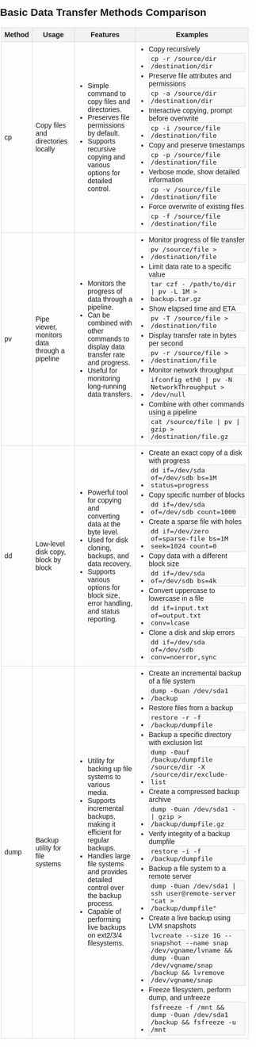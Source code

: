 <!DOCTYPE html>
<html lang="en">
<head>
    <meta charset="UTF-8">
    <meta name="viewport" content="width=device-width, initial-scale=1.0">
    <title>Basic Data Transfer Methods Comparison</title>
    <style>
        body {
            margin: 0;
            padding: 0;
            font-family: Arial, sans-serif;
            font-size: 14px;
        }
        table {
            width: calc(100% - 1mm);
            margin: 0.5mm;
            border-collapse: collapse;
            font-size: 14px;
        }
        th, td {
            border: 1px solid #ddd;
            padding: 6px;
        }
        th {
            background-color: #f2f2f2;
        }
        code {
            background-color: #f8f8f8;
            padding: 3px;
            border: 1px solid #ddd;
            font-size: 13px;
            margin: 0;
            display: inline-block;
        }
        ul {
            margin: 0;
            padding-left: 20px;
        }
    </style>
</head>
<body>

<h2>Basic Data Transfer Methods Comparison</h2>

<table>
  <thead>
    <tr>
      <th>Method</th>
      <th>Usage</th>
      <th>Features</th>
      <th>Examples</th>
    </tr>
  </thead>
  <tbody>
    <tr>
      <tr>
      <td>cp</td>
      <td>Copy files and directories locally</td>
      <td>
        <ul>
          <li>Simple command to copy files and directories.</li>
          <li>Preserves file permissions by default.</li>
          <li>Supports recursive copying and various options for detailed control.</li>
        </ul>
      </td>
      <td>
        <ul>
          <li>Copy recursively</li>
          <li><code>cp -r /source/dir /destination/dir</code></li>
          <li>Preserve file attributes and permissions</li>
          <li><code>cp -a /source/dir /destination/dir</code></li>
          <li>Interactive copying, prompt before overwrite</li>
          <li><code>cp -i /source/file /destination/file</code></li>
          <li>Copy and preserve timestamps</li>
          <li><code>cp -p /source/file /destination/file</code></li>
          <li>Verbose mode, show detailed information</li>
          <li><code>cp -v /source/file /destination/file</code></li>
          <li>Force overwrite of existing files</li>
          <li><code>cp -f /source/file /destination/file</code></li>
        </ul>
      </td>
    </tr>
    <tr>
      <td>pv</td>
      <td>Pipe viewer, monitors data through a pipeline</td>
      <td>
        <ul>
          <li>Monitors the progress of data through a pipeline.</li>
          <li>Can be combined with other commands to display data transfer rate and progress.</li>
          <li>Useful for monitoring long-running data transfers.</li>
        </ul>
      </td>
      <td>
        <ul>
          <li>Monitor progress of file transfer</li>
          <li><code>pv /source/file &gt; /destination/file</code></li>
          <li>Limit data rate to a specific value</li>
          <li><code>tar czf - /path/to/dir | pv -L 1M &gt; backup.tar.gz</code></li>
          <li>Show elapsed time and ETA</li>
          <li><code>pv -T /source/file &gt; /destination/file</code></li>
          <li>Display transfer rate in bytes per second</li>
          <li><code>pv -r /source/file &gt; /destination/file</code></li>
          <li>Monitor network throughput</li>
          <li><code>ifconfig eth0 | pv -N NetworkThroughput &gt; /dev/null</code></li>
          <li>Combine with other commands using a pipeline</li>
          <li><code>cat /source/file | pv | gzip &gt; /destination/file.gz</code></li>
        </ul>
      </td>
    </tr>
    <tr>
      <td>dd</td>
      <td>Low-level disk copy, block by block</td>
      <td>
        <ul>
          <li>Powerful tool for copying and converting data at the byte level.</li>
          <li>Used for disk cloning, backups, and data recovery.</li>
          <li>Supports various options for block size, error handling, and status reporting.</li>
        </ul>
      </td>
      <td>
        <ul>
          <li>Create an exact copy of a disk with progress</li>
          <li><code>dd if=/dev/sda of=/dev/sdb bs=1M status=progress</code></li>
          <li>Copy specific number of blocks</li>
          <li><code>dd if=/dev/sda of=/dev/sdb count=1000</code></li>
          <li>Create a sparse file with holes</li>
          <li><code>dd if=/dev/zero of=sparse-file bs=1M seek=1024 count=0</code></li>
          <li>Copy data with a different block size</li>
          <li><code>dd if=/dev/sda of=/dev/sdb bs=4k</code></li>
          <li>Convert uppercase to lowercase in a file</li>
          <li><code>dd if=input.txt of=output.txt conv=lcase</code></li>
          <li>Clone a disk and skip errors</li>
          <li><code>dd if=/dev/sda of=/dev/sdb conv=noerror,sync</code></li>
        </ul>
      </td>
    </tr>
    <tr>
      <td>dump</td>
      <td>Backup utility for file systems</td>
      <td>
        <ul>
          <li>Utility for backing up file systems to various media.</li>
          <li>Supports incremental backups, making it efficient for regular backups.</li>
          <li>Handles large file systems and provides detailed control over the backup process.</li>
          <li>Capable of performing live backups on ext2/3/4 filesystems.</li>
        </ul>
      </td>
      <td>
        <ul>
          <li>Create an incremental backup of a file system</li>
          <li><code>dump -0uan /dev/sda1 /backup</code></li>
          <li>Restore files from a backup</li>
          <li><code>restore -r -f /backup/dumpfile</code></li>
          <li>Backup a specific directory with exclusion list</li>
          <li><code>dump -0auf /backup/dumpfile /source/dir -X /source/dir/exclude-list</code></li>
          <li>Create a compressed backup archive</li>
          <li><code>dump -0uan /dev/sda1 - | gzip &gt; /backup/dumpfile.gz</code></li>
          <li>Verify integrity of a backup dumpfile</li>
          <li><code>restore -i -f /backup/dumpfile</code></li>
          <li>Backup a file system to a remote server</li>
          <li><code>dump -0uan /dev/sda1 | ssh user@remote-server "cat &gt; /backup/dumpfile"</code></li>
          <li>Create a live backup using LVM snapshots</li>
          <li><code>lvcreate --size 1G --snapshot --name snap /dev/vgname/lvname && dump -0uan /dev/vgname/snap /backup && lvremove /dev/vgname/snap</code></li>
          <li>Freeze filesystem, perform dump, and unfreeze</li>
          <li><code>fsfreeze -f /mnt && dump -0uan /dev/sda1 /backup && fsfreeze -u /mnt</code></li>
        </ul>
      </td>
    </tr>
  </tbody>
</table>

</body>
</html>
